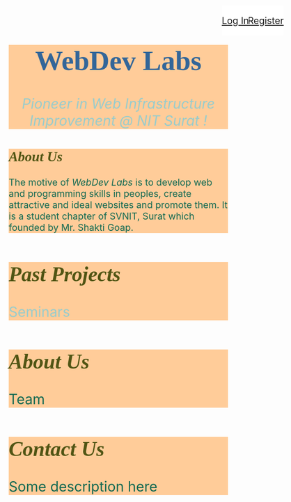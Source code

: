 <!DOCTYPE HTML>
<html>
 <head>
  <title>WebDev Labs|NIT Surat</title>
  <style>
   h1{
     color: #336699;
     font-family: "Book Antiqua", Times, serif;
   }
   h2{
     color: #515514;
     font-family: "Book Antiqua", Times, serif;
     font-style: italic;
   }
   .myid{
        color: #136952
   }
  </style>
 </head>
 <body>
  <div style="z-index: 2; position: container; background-color: #FFCC99; font-size: 24pt; color: #99CCCC">
   <h1 align="center">WebDev Labs</h1>
   <p align="center"><i>Pioneer in Web Infrastructure Improvement @ NIT Surat !</i></p>
  </div>
  <div style="z-index: 2; position: container; background-color: #FFCC99; font-size: 16pt; color: #99CCCC">
   <h2>About Us</h2>
   <p class="myid">The motive of <i>WebDev Labs</i> is to develop web and programming skills in peoples, create attractive and ideal websites and promote them. It is a student chapter of SVNIT, Surat which founded by Mr. Shakti Goap.</p>
  </div>
  <div style="z-index: 2; position: container; background-color: #FFCC99; font-size: 24pt; color: #99CCCC">
   <h2>Past Projects</h2>
   <p class="myid">    
    <dl>
     <dt>Seminars</dt>
    </dl>
   </p>
  </div>
  <div style="z-index: 2; position: container; background-color: #FFCC99; font-size: 24pt; color: #99CCCC">
   <h2>About Us</h2>
   <p class="myid">Team</p>
  </div>
  <div style="z-index: 2; position: container; background-color: #FFCC99; font-size: 24pt; color: #99CCCC">
   <h2>Contact Us</h2>
   <p class="myid">Some description here</p>
  </div>
  <div style="z-index: 4; right: 100px; top: 50px; position: absolute; color: black; font-size: 16pt; background-color: white">
   <p><a href="www.webdevlabs/register">Register</a></p>
  </div>
  <div style="z-index: 4; right: 180px; top: 50px; position: absolute; color: black; font-size: 16pt; background-color: white">
   <p><a href="www.webdevlabs/login">Log In</a></p>
  </div>
 </body>
</html>
